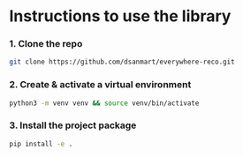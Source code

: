 # Instructions to use the library


### 1. Clone the repo

```bash
git clone https://github.com/dsanmart/everywhere-reco.git
```

### 2. Create & activate a virtual environment

```bash
python3 -m venv venv && source venv/bin/activate
```

### 3. Install the project package
```bash
pip install -e .
```